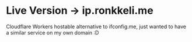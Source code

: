 # Live Version -> ip.ronkkeli.me
Cloudflare Workers hostable alternative to ifconfig.me, just wanted to have a similar service on my own domain :D
